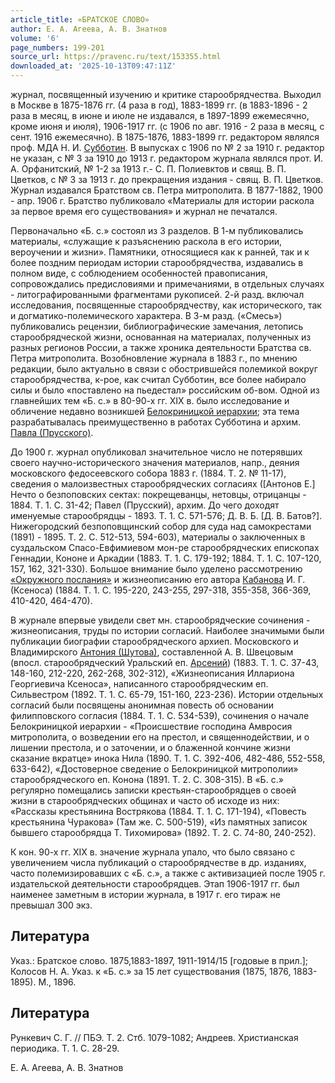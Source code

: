 ```yaml
---
article_title: «БРАТСКОЕ СЛОВО»
author: Е. А. Агеева, А. В. Знатнов
volume: '6'
page_numbers: 199-201
source_url: https://pravenc.ru/text/153355.html
downloaded_at: '2025-10-13T09:47:11Z'
---
```


журнал, посвященный изучению и критике старообрядчества. Выходил в Москве в 1875-1876 гг. (4 раза в год), 1883-1899 гг. (в 1883-1896 - 2 раза в месяц, в июне и июле не издавался, в 1897-1899 ежемесячно, кроме июня и июля), 1906-1917 гг. (с 1906 по авг. 1916 - 2 раза в месяц, с сент. 1916 ежемесячно). В 1875-1876, 1883-1899 гг. редактором являлся проф. МДА Н. И. [Субботин](https://pravenc.ru/text/Субботин.html). В выпусках с 1906 по № 2 за 1910 г. редактор не указан, с № 3 за 1910 до 1913 г. редактором журнала являлся прот. И. А. Орфанитский, № 1-2 за 1913 г.- С. П. Полиевктов и свящ. В. П. Цветков, с № 3 за 1913 г. до прекращения издания - свящ. В. П. Цветков. Журнал издавался Братством св. Петра митрополита. В 1877-1882, 1900 - апр. 1906 г. Братство публиковало «Материалы для истории раскола за первое время его существования» и журнал не печатался.

Первоначально «Б. с.» состоял из 3 разделов. В 1-м публиковались материалы, «служащие к разъяснению раскола в его истории, вероучении и жизни». Памятники, относящиеся как к ранней, так и к более поздним периодам истории старообрядчества, издавались в полном виде, с соблюдением особенностей правописания, сопровождались предисловиями и примечаниями, в отдельных случаях - литографированными фрагментами рукописей. 2-й разд. включал исследования, посвященные старообрядчеству, как исторического, так и догматико-полемического характера. В 3-м разд. («Смесь») публиковались рецензии, библиографические замечания, летопись старообрядческой жизни, основанная на материалах, полученных из разных регионов России, а также хроника деятельности Братства св. Петра митрополита. Возобновление журнала в 1883 г., по мнению редакции, было актуально в связи с обострившейся полемикой вокруг старообрядчества, к-рое, как считал Субботин, все более набирало силы и было «поставлено на пьедестал» российским об-вом. Одной из главнейших тем «Б. с.» в 80-90-х гг. XIX в. было исследование и обличение недавно возникшей [Белокриницкой иерархии](<https://pravenc.ru/text/БЕЛОКРИНИЦКАЯ ИЕРАРХИЯ.html>); эта тема разрабатывалась преимущественно в работах Субботина и архим. [Павла (Прусского)](<https://pravenc.ru/text/Павла (Прусского).html>).

До 1900 г. журнал опубликовал значительное число не потерявших своего научно-исторического значения материалов, напр., деяния московского федосеевского собора 1883 г. (1884. Т. 2. № 11-17), сведения о малоизвестных старообрядческих согласиях ([Антонов Е.] Нечто о безпоповских сектах: покрещеванцы, нетовцы, отрицанцы - 1884. Т. 1. С. 31-42; Павел (Прусский), архим. До чего доходят именуемые старообрядцы - 1893. Т. 1. С. 571-576; Д. В. Б. [Д. В. Батов?]. Нижегородский безпоповщинский собор для суда над самокрестами (1891) - 1895. Т. 2. С. 512-513, 594-603), материалы о заключенных в суздальском Спасо-Евфимиевом мон-ре старообрядческих епископах Геннадии, Кононе и Аркадии (1883. Т. 1. С. 179-192; 1884. Т. 1. С. 107-120, 157, 162, 321-330). Большое внимание было уделено рассмотрению [«Окружного послания»](<https://pravenc.ru/text/ Окружного послания .html>) и жизнеописанию его автора [Кабанова](https://pravenc.ru/text/Кабанова.html) И. Г. (Ксеноса) (1884. Т. 1. С. 195-220, 243-255, 297-318, 355-358, 366-369, 410-420, 464-470).

В журнале впервые увидели свет мн. старообрядческие сочинения - жизнеописания, труды по истории согласий. Наиболее значимыми были публикации биографии старообрядческого архиеп. Московского и Владимирского [Антония (Шутова)](https://pravenc.ru/text/АНТОНИЙ.html), составленной А. В. Швецовым (впосл. старообрядческий Уральский еп. [Арсений](https://pravenc.ru/text/Арсений.html)) (1883. Т. 1. С. 37-43, 148-160, 212-220, 262-268, 302-312), «Жизнеописания Иллариона Георгиевича Ксеноса», написанного старообрядческим еп. Сильвестром (1892. Т. 1. С. 65-79, 151-160, 223-236). Истории отдельных согласий были посвящены анонимная повесть об основании филипповского согласия (1884. Т. 1. С. 534-539), сочинения о начале Белокриницкой иерархии - «Происшествие господина Амвросия митрополита, о возведении его на престол, и священнодействии, и о лишении престола, и о заточении, и о блаженной кончине жизни сказание вкратце» инока Нила (1890. Т. 1. С. 392-406, 482-486, 552-558, 633-642), «Достоверное сведение о Белокриницкой митрополии» старообрядческого еп. Конона (1891. Т. 2. С. 308-315). В «Б. с.» регулярно помещались записки крестьян-старообрядцев о своей жизни в старообрядческих общинах и часто об исходе из них: «Рассказы крестьянина Вострякова (1884. Т. 1. С. 171-194), «Повесть крестьянина Чуракова» (Там же. С. 500-519), «Из памятных записок бывшего старообрядца Т. Тихомирова» (1892. Т. 2. С. 74-80, 240-252).

К кон. 90-х гг. XIX в. значение журнала упало, что было связано с увеличением числа публикаций о старообрядчестве в др. изданиях, часто полемизировавших с «Б. с.», а также с активизацией после 1905 г. издательской деятельности старообрядцев. Этап 1906-1917 гг. был наименее заметным в истории журнала, в 1917 г. его тираж не превышал 300 экз.

## Литература

Указ.: Братское слово. 1875,1883-1897, 1911-1914/15 [годовые в прил.]; Колосов Н. А. Указ. к «Б. с.» за 15 лет существования (1875, 1876, 1883-1895). М., 1896.

## Литература

Рункевич С. Г. // ПБЭ. Т. 2. Стб. 1079-1082; Андреев. Христианская периодика. Т. 1. С. 28-29.

Е. А. Агеева, А. В. Знатнов
